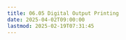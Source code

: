 ```yaml
---
title: 06.05 Digital Output Printing
date: 2025-04-02T09:00:00
lastmod: 2025-02-19T07:31:45
---
```


